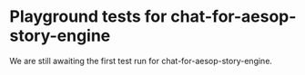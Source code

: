 # Playground tests for chat-for-aesop-story-engine
We are still awaiting the first test run for chat-for-aesop-story-engine.

